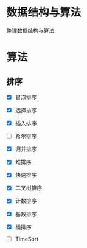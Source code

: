 # 数据结构与算法
整理数据结构与算法

# 算法

## 排序
- [x] 冒泡排序
- [x] 选择排序
- [x] 插入排序
- [ ] 希尔排序
- [x] 归并排序
- [x] 堆排序
- [x] 快速排序
- [x] 二叉树排序
- [x] 计数排序
- [x] 基数排序
- [x] 桶排序
- [ ] TimeSort

